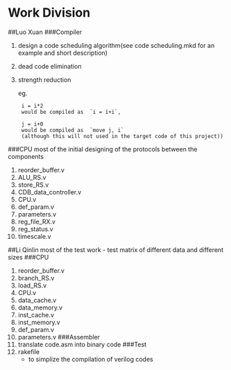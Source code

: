 Work Division
====
##Luo Xuan
###Compiler
1. design a code scheduling algorithm(see code scheduling.mkd for an example and short description)
1. dead code elimination
1. strength reduction

    eg. 
        
        i = i*2 
        would be compiled as  `i = i+i`,
    
        j = i+0 
        would be compiled as  `move j, i`
        (although this will not used in the target code of this project))
        
###CPU
most of the initial designing of the protocols between the components

1. reorder_buffer.v
1. ALU_RS.v
1. store_RS.v
1. CDB_data_controller.v
1. CPU.v
1. def_param.v
1. parameters.v
1. reg_file_RX.v
1. reg_status.v
1. timescale.v

##Li Qinlin
most of the test work
    - test matrix of different data and different sizes
###CPU
1. reorder_buffer.v
1. branch_RS.v
1. load_RS.v
1. CPU.v
1. data_cache.v
1. data_memory.v
1. inst_cache.v
1. inst_memory.v
1. def_param.v
1. parameters.v
###Assembler
1. translate code.asm into binary code
###Test
1. rakefile 
    - to simplize the compilation of verilog codes
